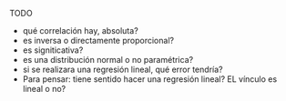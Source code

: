 TODO

- qué correlación hay, absoluta?
- es inversa o directamente proporcional?
- es signiticativa?
- es una distribución normal o no paramétrica?
- si se realizara una regresión lineal, qué error tendría?
- Para pensar: tiene sentido hacer una regresión lineal? EL vínculo es lineal o no?